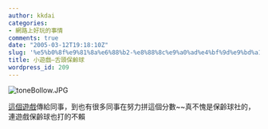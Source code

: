 ```yaml
---
author: kkdai
categories:
- 網路上好玩的事情
comments: true
date: "2005-03-12T19:18:10Z"
slug: '%e5%b0%8f%e9%81%8a%e6%88%b2-%e8%88%8c%e9%a0%ad%e4%bf%9d%e9%bd%a1%e7%90%83'
title: 小遊戲–舌頭保齡球
wordpress_id: 209
---
```


![toneBollow.JPG](http://www.evanlin.com/blog/archives/20050311/toneBollow.JPG)

[這個遊戲](http://games.hostway.com/holiplay/BodyBowling.swf)傳給同事，到也有很多同事在努力拼這個分數~~真不愧是保齡球社的，連遊戲保齡球也打的不賴  
